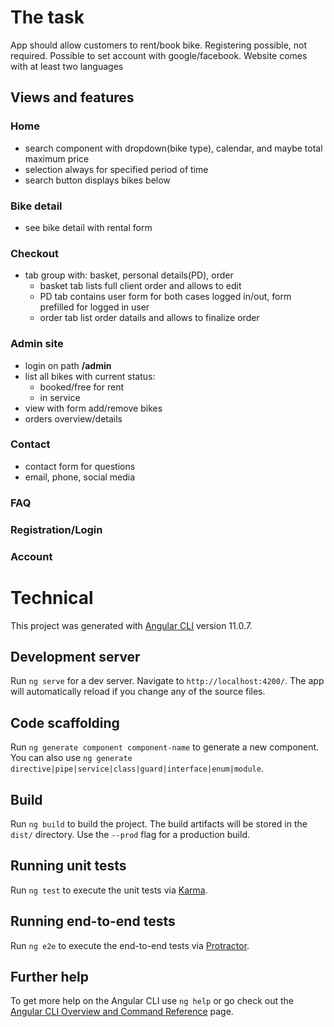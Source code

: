 # The task
App should allow customers to rent/book bike. Registering possible, not required.
Possible to set account with google/facebook.
Website comes with at least two languages

## Views and features
### Home
- search component with dropdown(bike type), calendar, and maybe total maximum price
- selection always for specified period of time
- search button displays bikes below

### Bike detail
- see bike detail with rental form

### Checkout

- tab group with: basket, personal details(PD), order
  - basket tab lists full client order and allows to edit
  - PD tab contains user form for both cases logged in/out,
    form prefilled for logged in user
  - order tab list order datails and allows to finalize order

### Admin site
- login on path **/admin**
- list all bikes with current status:
  - booked/free for rent
  - in service
- view with form add/remove bikes
- orders overview/details

### Contact

- contact form for questions
- email, phone, social media

### FAQ

### Registration/Login

### Account


# Technical

This project was generated with [Angular CLI](https://github.com/angular/angular-cli) version 11.0.7.

## Development server

Run `ng serve` for a dev server. Navigate to `http://localhost:4200/`. The app will automatically reload if you change any of the source files.

## Code scaffolding

Run `ng generate component component-name` to generate a new component. You can also use `ng generate directive|pipe|service|class|guard|interface|enum|module`.

## Build

Run `ng build` to build the project. The build artifacts will be stored in the `dist/` directory. Use the `--prod` flag for a production build.

## Running unit tests

Run `ng test` to execute the unit tests via [Karma](https://karma-runner.github.io).

## Running end-to-end tests

Run `ng e2e` to execute the end-to-end tests via [Protractor](http://www.protractortest.org/).

## Further help

To get more help on the Angular CLI use `ng help` or go check out the [Angular CLI Overview and Command Reference](https://angular.io/cli) page.
